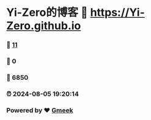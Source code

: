 # Yi-Zero的博客 :link: https://Yi-Zero.github.io 
### :page_facing_up: [11](https://Yi-Zero.github.io/tag.html) 
### :speech_balloon: 0 
### :hibiscus: 6850 
### :alarm_clock: 2024-08-05 19:20:14 
### Powered by :heart: [Gmeek](https://github.com/Meekdai/Gmeek)


